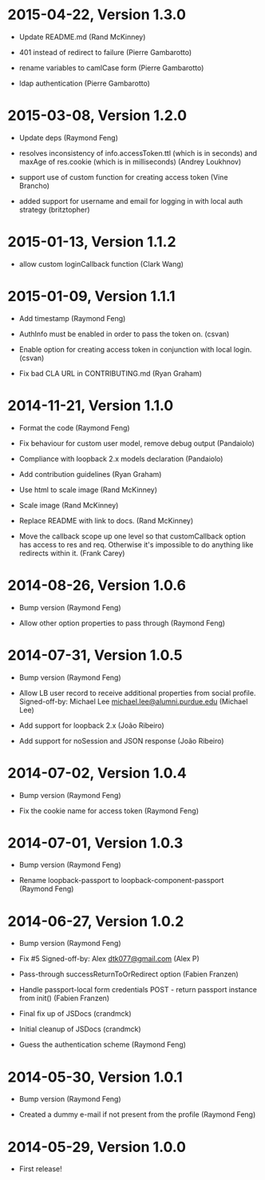 2015-04-22, Version 1.3.0
=========================

 * Update README.md (Rand McKinney)

 * 401 instead of redirect to failure (Pierre Gambarotto)

 * rename variables to camlCase form (Pierre Gambarotto)

 * ldap authentication (Pierre Gambarotto)


2015-03-08, Version 1.2.0
=========================

 * Update deps (Raymond Feng)

 * resolves inconsistency of info.accessToken.ttl (which is in seconds) and maxAge of res.cookie (which is in milliseconds) (Andrey Loukhnov)

 * support use of custom function for creating access token (Vine Brancho)

 * added support for username and email for logging in with local auth strategy (britztopher)


2015-01-13, Version 1.1.2
=========================

 * allow custom loginCallback function (Clark Wang)


2015-01-09, Version 1.1.1
=========================

 * Add timestamp (Raymond Feng)

 * AuthInfo must be enabled in order to pass the token on. (csvan)

 * Enable option for creating access token in conjunction with local login. (csvan)

 * Fix bad CLA URL in CONTRIBUTING.md (Ryan Graham)


2014-11-21, Version 1.1.0
=========================

 * Format the code (Raymond Feng)

 * Fix behaviour for custom user model, remove debug output (Pandaiolo)

 * Compliance with loopback 2.x models declaration (Pandaiolo)

 * Add contribution guidelines (Ryan Graham)

 * Use html to scale image (Rand McKinney)

 * Scale image (Rand McKinney)

 * Replace README with link to docs. (Rand McKinney)

 * Move the callback scope up one level so that customCallback option has access to res and req. Otherwise it's impossible to do anything like redirects within it. (Frank Carey)


2014-08-26, Version 1.0.6
=========================

 * Bump version (Raymond Feng)

 * Allow other option properties to pass through (Raymond Feng)


2014-07-31, Version 1.0.5
=========================

 * Bump version (Raymond Feng)

 * Allow LB user record to receive additional properties from social profile. Signed-off-by: Michael Lee <michael.lee@alumni.purdue.edu> (Michael Lee)

 * Add support for loopback 2.x (João Ribeiro)

 * Add support for noSession and JSON response (João Ribeiro)


2014-07-02, Version 1.0.4
=========================

 * Bump version (Raymond Feng)

 * Fix the cookie name for access token (Raymond Feng)


2014-07-01, Version 1.0.3
=========================

 * Bump version (Raymond Feng)

 * Rename loopback-passport to loopback-component-passport (Raymond Feng)


2014-06-27, Version 1.0.2
=========================

 * Bump version (Raymond Feng)

 * Fix #5 Signed-off-by: Alex <dtk077@gmail.com> (Alex P)

 * Pass-through successReturnToOrRedirect option (Fabien Franzen)

 * Handle passport-local form credentials POST - return passport instance from init() (Fabien Franzen)

 * Final fix up of JSDocs (crandmck)

 * Initial cleanup of JSDocs (crandmck)

 * Guess the authentication scheme (Raymond Feng)


2014-05-30, Version 1.0.1
=========================

 * Bump version (Raymond Feng)

 * Created a dummy e-mail if not present from the profile (Raymond Feng)


2014-05-29, Version 1.0.0
=========================

 * First release!
